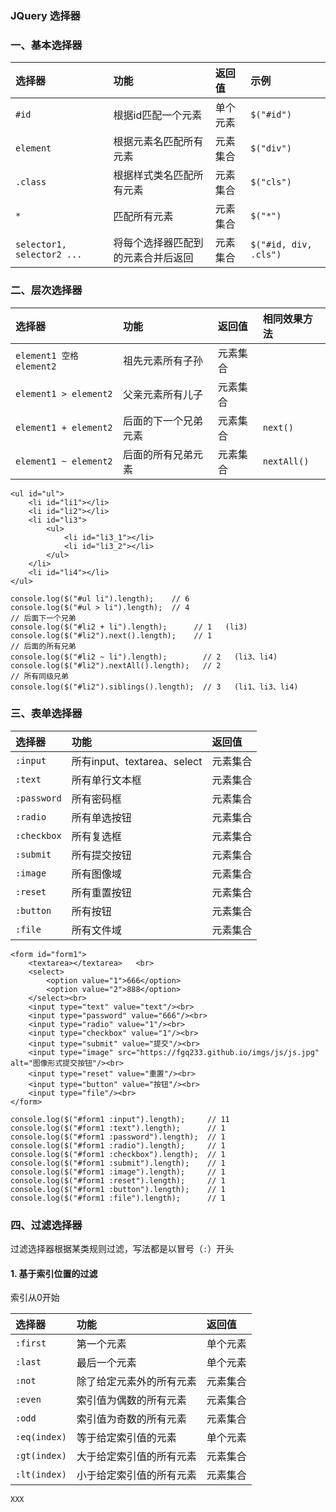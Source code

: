 ### JQuery 选择器
### 一、基本选择器

| 选择器        | 功能                   | 返回值   | 示例   |
| :----------  | :---------------------| :------ |:------ |
| `#id`       | 根据id匹配一个元素        | 单个元素 | `$("#id")` |
| `element`   | 根据元素名匹配所有元素     | 元素集合 | `$("div")` |
| `.class`    | 根据样式类名匹配所有元素   | 元素集合 | `$("cls")` |
| `*`         | 匹配所有元素             | 元素集合 | `$("*")` |
| `selector1, selector2 ...` | 将每个选择器匹配到的元素合并后返回 | 元素集合 | `$("#id, div, .cls")` |

### 二、层次选择器

| 选择器 | 功能 | 返回值 | 相同效果方法 |
| :--- | :--- | :------ | :------ |
| `element1 空格 element2` | 祖先元素所有子孙  | 元素集合 |   | 
| `element1 > element2`   | 父亲元素所有儿子  | 元素集合 |   | 
| `element1 + element2`   | 后面的下一个兄弟元素     | 元素集合 | `next()` | 
| `element1 ~ element2`   | 后面的所有兄弟元素     | 元素集合 |  `nextAll()` | 


```
<ul id="ul">
    <li id="li1"></li>
    <li id="li2"></li>
    <li id="li3">
        <ul>
            <li id="li3_1"></li>
            <li id="li3_2"></li>
        </ul>
    </li>
    <li id="li4"></li>
</ul>

console.log($("#ul li").length);    // 6
console.log($("#ul > li").length);  // 4
// 后面下一个兄弟
console.log($("#li2 + li").length);      // 1   (li3)
console.log($("#li2").next().length);    // 1
// 后面的所有兄弟
console.log($("#li2 ~ li").length);        // 2   (li3、li4)
console.log($("#li2").nextAll().length);   // 2
// 所有同级兄弟
console.log($("#li2").siblings().length);  // 3   (li1、li3、li4)
```




### 三、表单选择器

| 选择器 | 功能 | 返回值 | 
| :--- | :--- | :------ |
| `:input` | 所有input、textarea、select  | 元素集合 | 
| `:text` | 所有单行文本框  | 元素集合 | 
| `:password` |  所有密码框  | 元素集合 | 
| `:radio` | 所有单选按钮  | 元素集合 | 
| `:checkbox` | 所有复选框  | 元素集合 | 
| `:submit` | 所有提交按钮  | 元素集合 | 
| `:image` | 所有图像域  | 元素集合 | 
| `:reset` | 所有重置按钮  | 元素集合 | 
| `:button` | 所有按钮  | 元素集合 | 
| `:file` | 所有文件域  | 元素集合 | 


```
<form id="form1">
    <textarea></textarea>   <br>
    <select>
        <option value="1">666</option>
        <option value="2">888</option>
    </select><br>
    <input type="text" value="text"/><br>
    <input type="password" value="666"/><br>
    <input type="radio" value="1"/><br>
    <input type="checkbox" value="1"/><br>
    <input type="submit" value="提交"/><br>
    <input type="image" src="https://fgq233.github.io/imgs/js/js.jpg" alt="图像形式提交按钮"/><br>
    <input type="reset" value="重置"/><br>
    <input type="button" value="按钮"/><br>
    <input type="file"/><br>
</form>

console.log($("#form1 :input").length);     // 11
console.log($("#form1 :text").length);      // 1
console.log($("#form1 :password").length);  // 1
console.log($("#form1 :radio").length);     // 1
console.log($("#form1 :checkbox").length);  // 1
console.log($("#form1 :submit").length);    // 1
console.log($("#form1 :image").length);     // 1
console.log($("#form1 :reset").length);     // 1
console.log($("#form1 :button").length);    // 1
console.log($("#form1 :file").length);      // 1
```



### 四、过滤选择器
过滤选择器根据某类规则过滤，写法都是以冒号（`:`）开头

#### 1. 基于索引位置的过滤
索引从0开始

| 选择器 | 功能 | 返回值 | 
| :--- | :--- | :------ |
| `:first` | 第一个元素  | 单个元素 | 
| `:last` | 最后一个元素  | 单个元素 | 
| `:not` | 除了给定元素外的所有元素  | 元素集合 | 
| `:even` | 索引值为偶数的所有元素  | 元素集合 | 
| `:odd` | 索引值为奇数的所有元素  | 元素集合 | 
| `:eq(index)` | 等于给定索引值的元素 | 单个元素 | 
| `:gt(index)` | 大于给定索引值的所有元素  | 元素集合 | 
| `:lt(index)` | 小于给定索引值的所有元素  | 元素集合 | 



```
XXX

```

